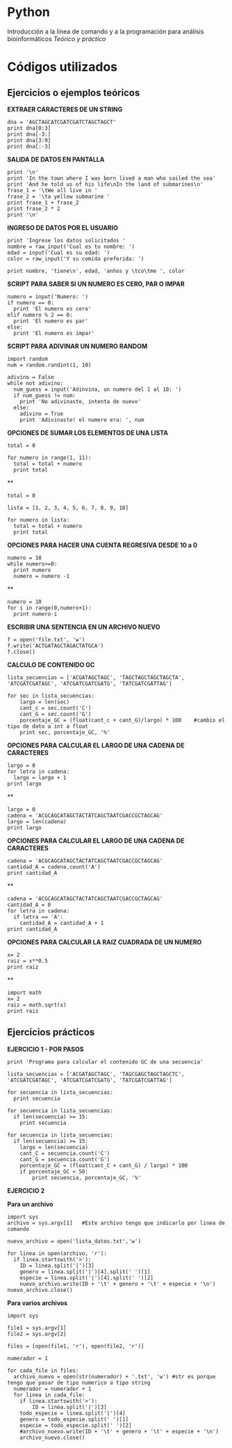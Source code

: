 # Python
Introducción a la línea de comando y a la programación para análisis bioinformáticos
*Teórico y práctico*


# Códigos utilizados

## Ejercicios o ejemplos teóricos


**EXTRAER CARACTERES DE UN STRING**

	dna = 'AGCTAGCATCGATCGATCTAGCTAGCT'
	print dna[0:3]
	print dna[-3:]
	print dna[3:9]
	print dna[:-3]


**SALIDA DE DATOS EN PANTALLA**

	print '\n'
	print 'In the town where I was born lived a man who sailed the sea'
	print 'And he told us of his life\nIn the land of submarines\n'
	frase_1 = '\tWe all live in '
	frase_2 = '\ta yellow submarine '
	print frase_1 + frase_2
	print frase_2 * 2
	print '\n'

**INGRESO DE DATOS POR EL USUARIO**

	print 'Ingrese los datos solicitados '
	nombre = raw_input('Cual es tu nombre: ')
	edad = input('Cual es su edad: ')
	color = raw_input('Y su comida preferida: ')

	print nombre, 'tiene\n', edad, 'anhos y \tco\tme ', color


**SCRIPT PARA SABER SI UN NUMERO ES CERO, PAR O IMPAR**

	numero = input('Numero: ')
	if numero == 0:
	  print 'El numero es cero'
	elif numero % 2 == 0:
	  print 'El numero es par'
	else:
	  print 'El numero es impar'


**SCRIPT PARA ADIVINAR UN NUMERO RANDOM**

	import random
	num = random.randint(1, 10)

	adivino = False
	while not adivino:
	  num_guess = input('Adinvina, un numero del 1 al 10: ')
	  if num_guess != num:
	    print 'No adivinaste, intenta de nuevo'
	  else:
	    adivino = True
	    print 'Adivinaste! el numero era: ', num
    
**OPCIONES DE SUMAR LOS ELEMENTOS DE UNA LISTA**

	total = 0

	for numero in range(1, 11):
	  total = total + numero
	  print total
**

	total = 0
	
	lista = [1, 2, 3, 4, 5, 6, 7, 8, 9, 10]

	for numero in lista:
	  total = total + numero
	  print total

**OPCIONES PARA HACER UNA CUENTA REGRESIVA DESDE 10 a 0**
	
	numero = 10
	while numero>=0:
	  print numero
	  numero = numero -1

**

	numero = 10
	for i in range(0,numero+1):
	  print numero-i


**ESCRIBIR UNA SENTENCIA EN UN ARCHIVO NUEVO**

	f = open('file.txt', 'w') 
	f.write('ACTGATAGCTAGACTATGCA')  
	f.close()


**CALCULO DE CONTENIDO GC**

	lista_secuencias = ['ACGATAGCTAGC', 'TAGCTAGCTAGCTAGCTA', 'ATCGATCGATAGC', 'ATCGATCGATCGATG', 'TATCGATCGATTAG']

	for sec in lista_secuencias:
	    largo = len(sec)
	    cant_c = sec.count('C')
	    cant_G = sec.count('G')
	    porcentaje_GC = (float(cant_c + cant_G)/largo) * 100	#cambio el tipo de dato a int a float
	    print sec, porcentaje_GC, '%'

**OPCIONES PARA CALCULAR EL LARGO DE UNA CADENA DE CARACTERES**


	largo = 0
	for letra in cadena:
	  largo = largo + 1
	print largo

**
	
	largo = 0
	cadena = 'ACGCAGCATAGCTACTATCAGCTAATCGACCGCTAGCAG'
	largo = len(cadena)
	print largo


**OPCIONES PARA CALCULAR EL LARGO DE UNA CADENA DE CARACTERES**


	cadena = 'ACGCAGCATAGCTACTATCAGCTAATCGACCGCTAGCAG'
	cantidad_A = cadena.count('A')
	print cantidad_A

**
	
	cadena = 'ACGCAGCATAGCTACTATCAGCTAATCGACCGCTAGCAG'
	cantidad_A = 0
	for letra in cadena:
	  if letra == 'A':
	    cantidad_A = cantidad_A + 1
	print cantidad_A

**OPCIONES PARA CALCULAR LA RAIZ CUADRADA DE UN NUMERO**


	x= 2
	raiz = x**0.5
	print raiz

**

	import math
	x= 2
	raiz = math.sqrt(x)
	print raiz



## Ejercicios prácticos

**EJERCICIO 1 - POR PASOS**

	print 'Programa para calcular el contenido GC de una secuencia'

	lista_secuencias = ['ACGATAGCTAGC', 'TAGCGAGCTAGCTAGCTC', 'ATCGATCGATAGC', 'ATCGATCGATCGATG', 'TATCGATCGATTAG']

	for secuencia in lista_secuencias:
	  print secuencia

	for secuencia in lista_secuencias:
	  if len(secuencia) >= 15:
	    print secuencia

	for secuencia in lista_secuencias:
	  if len(secuencia) >= 15:
	    largo = len(secuencia)
	    cant_C = secuencia.count('C')
	    cant_G = secuencia.count('G')
	    porcentaje_GC = (float(cant_C + cant_G) / largo) * 100
	    if porcentaje_GC < 50:
	    	print secuencia, porcentaje_GC, '%'


**EJERCICIO 2** 

**Para un archivo**

	import sys
	archivo = sys.argv[1]	#Este archivo tengo que indicarlo por linea de comando

	nuevo_archivo = open('lista_datos.txt','w') 

	for linea in open(archivo, 'r'):
	  if linea.startswith('>'):
	    ID = linea.split('|')[3]
	    genero = linea.split('|')[4].split(' ')[1]
	    especie = linea.split('|')[4].split(' ')[2]
	    nuevo_archivo.write(ID + '\t' + genero + '\t' + especie + '\n')
	nuevo_archivo.close() 

**Para varios archivos**

	import sys

	file1 = sys.argv[1]
	file2 = sys.argv[2]

	files = [open(file1, 'r'), open(file2, 'r')]

	numerador = 1

	for cada_file in files:
	  archivo_nuevo = open(str(numerador) + '.txt', 'w') #str es porque tengo que pasar de tipo numerico a tipo string
	  numerador = numerador + 1
	  for linea in cada_file:
	    if linea.startswith('>'):
	    	ID = linea.split('|')[3]
		todo_especie = linea.split('|')[4]
		genero = todo_especie.split(' ')[1]
		especie = todo_especie.split(' ')[2]
		#archivo_nuevo.write(ID + '\t' + genero + '\t' + especie + '\n')
	    archivo_nuevo.close()
